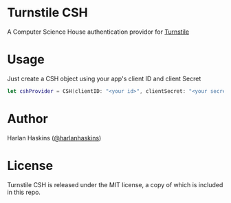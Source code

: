 # Turnstile CSH
A Computer Science House authentication providor for
[Turnstile](https://github.com/stormpath/Turnstile)

# Usage
Just create a CSH object using your app's client ID and client Secret

```swift
let cshProvider = CSH(clientID: "<your id>", clientSecret: "<your secret">)
```

# Author
Harlan Haskins ([@harlanhaskins](https://github.com/harlanhaskins))

# License
Turnstile CSH is released under the MIT license, a copy of which is included
in this repo.
